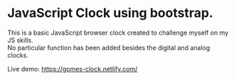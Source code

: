 # JavaScript Clock using bootstrap.  
This is a basic JavaScript browser clock created to challenge myself on my JS skills.  
No particular function has been added besides the digital and analog clocks.

Live demo:
https://gomes-clock.netlify.com/
